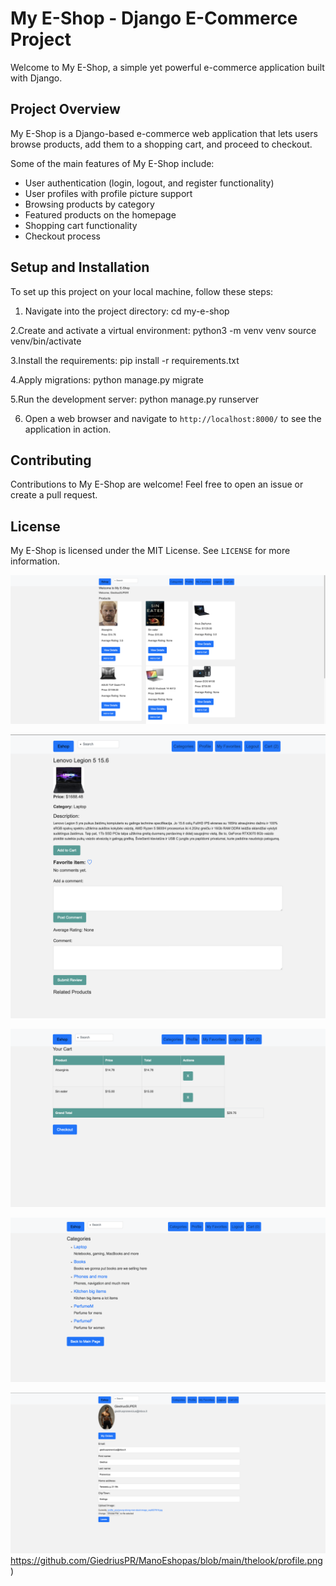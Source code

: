 # My E-Shop - Django E-Commerce Project

Welcome to My E-Shop, a simple yet powerful e-commerce application built with Django.

## Project Overview

My E-Shop is a Django-based e-commerce web application that lets users browse products, add them to a shopping cart, and proceed to checkout.

Some of the main features of My E-Shop include:

- User authentication (login, logout, and register functionality)
- User profiles with profile picture support
- Browsing products by category
- Featured products on the homepage
- Shopping cart functionality
- Checkout process

## Setup and Installation

To set up this project on your local machine, follow these steps:
1. Navigate into the project directory: cd my-e-shop

2.Create and activate a virtual environment: python3 -m venv venv
source venv/bin/activate

3.Install the requirements: pip install -r requirements.txt

4.Apply migrations: python manage.py migrate

5.Run the development server: python manage.py runserver

6. Open a web browser and navigate to `http://localhost:8000/` to see the application in action.

## Contributing

Contributions to My E-Shop are welcome! Feel free to open an issue or create a pull request.

## License

My E-Shop is licensed under the MIT License. See `LICENSE` for more information.


![Homepage](https://github.com/GiedriusPR/ManoEshopas/blob/main/thelook/home.png)

![ProductDetail](https://github.com/GiedriusPR/ManoEshopas/blob/main/thelook/productdetail.png)

![Checkout](https://github.com/GiedriusPR/ManoEshopas/blob/main/thelook/checkout.png)

![Category](https://github.com/GiedriusPR/ManoEshopas/blob/main/thelook/category.png)

![Profile](https://github.com/GiedriusPR/ManoEshopas/blob/main/thelook/profile.png)https://github.com/GiedriusPR/ManoEshopas/blob/main/thelook/profile.png)
